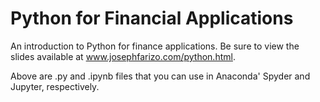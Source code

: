 # Python for Financial Applications
An introduction to Python for finance applications. Be sure to view the slides available at www.josephfarizo.com/python.html.

Above are .py and .ipynb files that you can use in Anaconda' Spyder and Jupyter, respectively. 
